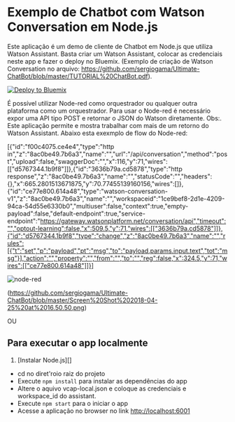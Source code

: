 # Exemplo de Chatbot com Watson Conversation em Node.js

Este aplicação é um demo de cliente de Chatbot em Node.js que utiliza Watson Assistant. Basta criar um Watson Assistant, colocar as credenciais neste app e fazer o deploy no Bluemix. (Exemplo de criação de Watson Conversation no arquivo: https://github.com/sergiogama/Ultimate-ChatBot/blob/master/TUTORIAL%20ChatBot.pdf).

[![Deploy to Bluemix](https://bluemix.net/deploy/button.png)](https://bluemix.net/deploy?repository=https://github.com/sergiogama/Ultimate-ChatBot)

É possível utilizar Node-red como orquestrador ou qualquer outra plataforma como um orquestrador. Para usar o Node-red é necessário expor uma API tipo POST e retornar o JSON do Watson diretamente. 
Obs:. Este aplicação permite e mostra trabalhar com mais de um retorno do Watson Assistant.
Abaixo esta exexmplo de flow do Node-red:

[{"id":"f00c4075.ce4e4","type":"http in","z":"8ac0be49.7b6a3","name":"","url":"/api/conversation","method":"post","upload":false,"swaggerDoc":"","x":116,"y":71,"wires":[["d5767344.1b9f8"]]},{"id":"3636b79a.cd5878","type":"http response","z":"8ac0be49.7b6a3","name":"","statusCode":"","headers":{},"x":665.2801513671875,"y":70.77455139160156,"wires":[]},{"id":"ce77e800.614a48","type":"watson-conversation-v1","z":"8ac0be49.7b6a3","name":"","workspaceid":"1ce9bef8-2d1e-4209-94ca-54d55e6330b0","multiuser":false,"context":true,"empty-payload":false,"default-endpoint":true,"service-endpoint":"https://gateway.watsonplatform.net/conversation/api","timeout":"","optout-learning":false,"x":509.5,"y":71,"wires":[["3636b79a.cd5878"]]},{"id":"d5767344.1b9f8","type":"change","z":"8ac0be49.7b6a3","name":"","rules":[{"t":"set","p":"payload","pt":"msg","to":"payload.params.input.text","tot":"msg"}],"action":"","property":"","from":"","to":"","reg":false,"x":324.5,"y":71,"wires":[["ce77e800.614a48"]]}]

![node-red](https://github.com/sergiogama/Ultimate-ChatBot/blob/master/Screen%20Shot%202018-04-25%20at%2016.50.50.png)

(https://github.com/sergiogama/Ultimate-ChatBot/blob/master/Screen%20Shot%202018-04-25%20at%2016.50.50.png)

OU

## Para executar o app localmente

1. [Instalar Node.js][]
+ cd no diret'roio raiz do projeto
+ Execute `npm install` para instalar as dependências do app
+ Altere o aquivo vcap-local.json e coloque as credenciais e workspace_id do assistant.
+ Execute `npm start` para o iniciar o app
+ Acesse a aplicação no browser no link <http://localhost:6001>

[Instale Node.js]: https://nodejs.org/en/download/
"# Conversation-demo" 
